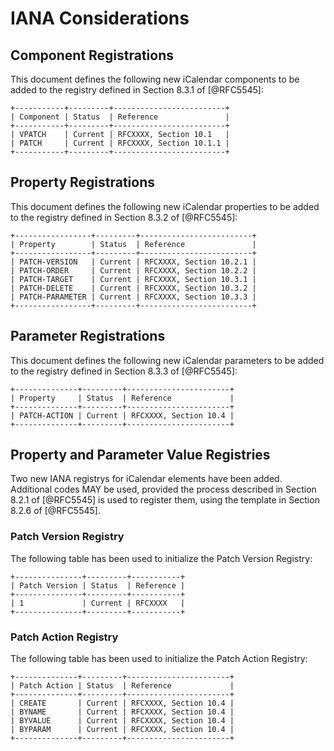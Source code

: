 #  IANA Considerations

##  Component Registrations

This document defines the following new iCalendar components to be
added to the registry defined in Section 8.3.1 of [@RFC5545]:

    +-----------+---------+-------------------------+
    | Component | Status  | Reference               |
    +-----------+---------+-------------------------+
    | VPATCH    | Current | RFCXXXX, Section 10.1   |
    | PATCH     | Current | RFCXXXX, Section 10.1.1 |
    +-----------+---------+-------------------------+

##  Property Registrations

This document defines the following new iCalendar properties to be
added to the registry defined in Section 8.3.2 of [@RFC5545]:

    +-----------------+---------+-------------------------+
    | Property        | Status  | Reference               |
    +-----------------+---------+-------------------------+
    | PATCH-VERSION   | Current | RFCXXXX, Section 10.2.1 |
    | PATCH-ORDER     | Current | RFCXXXX, Section 10.2.2 |
    | PATCH-TARGET    | Current | RFCXXXX, Section 10.3.1 |
    | PATCH-DELETE    | Current | RFCXXXX, Section 10.3.2 |
    | PATCH-PARAMETER | Current | RFCXXXX, Section 10.3.3 |
    +-----------------+---------+-------------------------+

##  Parameter Registrations

This document defines the following new iCalendar parameters to be
added to the registry defined in Section 8.3.3 of [@RFC5545]:

    +--------------+---------+-----------------------+
    | Property     | Status  | Reference             |
    +--------------+---------+-----------------------+
    | PATCH-ACTION | Current | RFCXXXX, Section 10.4 |
    +--------------+---------+-----------------------+

##  Property and Parameter Value Registries

Two new IANA registrys for iCalendar elements have been added.
Additional codes MAY be used, provided the process described in
Section 8.2.1 of [@RFC5545] is used to register them, using the
template in Section 8.2.6 of [@RFC5545].

###  Patch Version Registry

The following table has been used to initialize the Patch Version
Registry:


    +---------------+---------+-----------+
    | Patch Version | Status  | Reference |
    +---------------+---------+-----------+
    | 1             | Current | RFCXXXX   |
    +---------------+---------+-----------+

###  Patch Action Registry

The following table has been used to initialize the Patch Action
Registry:

    +--------------+---------+-----------------------+
    | Patch Action | Status  | Reference             |
    +--------------+---------+-----------------------+
    | CREATE       | Current | RFCXXXX, Section 10.4 |
    | BYNAME       | Current | RFCXXXX, Section 10.4 |
    | BYVALUE      | Current | RFCXXXX, Section 10.4 |
    | BYPARAM      | Current | RFCXXXX, Section 10.4 |
    +--------------+---------+-----------------------+


